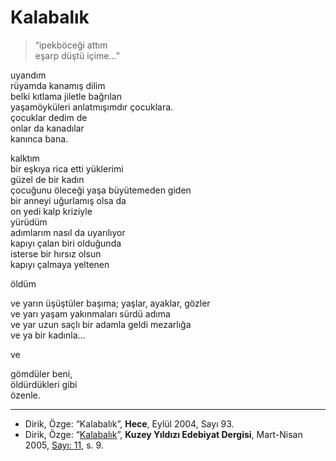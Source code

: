 # Kalabalık  
  
> “ipekböceği attım  
> eşarp düştü içime...”  
  
uyandım  
rüyamda kanamış dilim  
belki kıtlama jiletle bağrılan  
yaşamöyküleri anlatmışımdır çocuklara.  
çocuklar dedim de  
onlar da kanadılar  
kanınca bana.  
  
kalktım  
bir eşkıya rica etti yüklerimi  
güzel de bir kadın  
çocuğunu öleceği yaşa büyütemeden giden  
bir anneyi uğurlamış olsa da  
on yedi kalp kriziyle  
yürüdüm  
adımlarım nasıl da uyarılıyor  
kapıyı çalan biri olduğunda  
isterse bir hırsız olsun  
kapıyı çalmaya yeltenen  
  
öldüm  
  
ve yarın üşüştüler başıma; yaşlar, ayaklar, gözler  
ve yarı yaşam yakınmaları sürdü adıma  
ve yar uzun saçlı bir adamla geldi mezarlığa  
ve ya bir kadınla...  
  
ve  
  
gömdüler beni,  
öldürdükleri gibi  
özenle.

---
- Dirik, Özge: “Kalabalık”, **Hece**, Eylül 2004, Sayı 93.
- Dirik, Özge: “[Kalabalık](https://kuzeyyildizi.com/dergi/11/ozge.dirikin.butun.siirlerine.baslangic.denemesi)”, **Kuzey Yıldızı Edebiyat Dergisi**, Mart-Nisan 2005, [Sayı: 11](https://kuzeyyildizi.com/files/ky11.pdf), s. 9.
